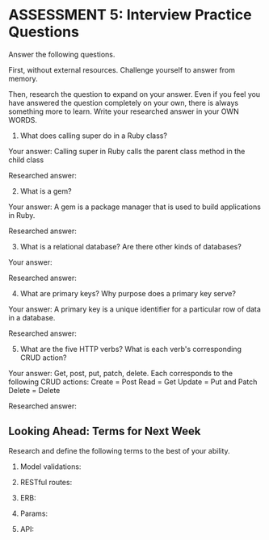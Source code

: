 # ASSESSMENT 5: Interview Practice Questions

Answer the following questions.

First, without external resources. Challenge yourself to answer from memory.

Then, research the question to expand on your answer. Even if you feel you have answered the question completely on your own, there is always something more to learn. Write your researched answer in your OWN WORDS.

1. What does calling super do in a Ruby class?

Your answer: Calling super in Ruby calls the parent class method in the child class

Researched answer:

2. What is a gem?

Your answer: A gem is a package manager that is used to build applications in Ruby.

Researched answer:

3. What is a relational database? Are there other kinds of databases?

Your answer:

Researched answer:

4. What are primary keys? Why purpose does a primary key serve?

Your answer: A primary key is a unique identifier for a particular row of data in a database.

Researched answer:

5. What are the five HTTP verbs? What is each verb's corresponding CRUD action?

Your answer: Get, post, put, patch, delete. Each corresponds to the following CRUD actions: 
Create = Post 
Read = Get
Update = Put and Patch
Delete = Delete

Researched answer:

## Looking Ahead: Terms for Next Week

Research and define the following terms to the best of your ability.

1. Model validations:

2. RESTful routes:

3. ERB:

4. Params:

5. API:
